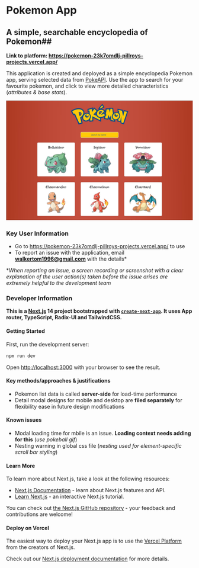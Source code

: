 # Pokemon App #

## A simple, searchable encyclopedia of Pokemon##

**Link to platform: https://pokemon-23k7omdlj-pillroys-projects.vercel.app/**

This application is created and deployed as a simple encyclopedia Pokemon app, serving selected data from [PokeAPI](https://pokeapi.co/). Use the app to search for your favourite pokemon, and click to view more detailed characteristics (*attributes & base stats*).

![Desktop screenshot](/public/images/platform-screenshot.jpg)

### Key User Information ###

- Go to https://pokemon-23k7omdlj-pillroys-projects.vercel.app/ to use
- To report an issue with the application, email **walkertom1996@gmail.com** with the details*

**When reporting an issue, a screen recording or screenshot with a clear explanation of the user action(s) taken before the issue arises are extremely helpful to the development team*

### Developer Information ###

**This is a [Next.js](https://nextjs.org/) 14 project bootstrapped with [`create-next-app`](https://github.com/vercel/next.js/tree/canary/packages/create-next-app). It uses App router, TypeScript, Radix-UI and TailwindCSS.**

#### Getting Started ####

First, run the development server:

```bash
npm run dev
```

Open [http://localhost:3000](http://localhost:3000) with your browser to see the result.

#### Key methods/approaches & justifications ####

- Pokemon list data is called **server-side** for load-time performance
- Detail modal designs for mobile and desktop are **filed separately** for flexibility ease in future design modifications

#### Known issues ####

- Modal loading time for mbile is an issue. **Loading context needs adding for this** (*use pokeball gif*)
- Nesting warning in global css file (*nesting used for element-specific scroll bar styling*)

#### Learn More ####

To learn more about Next.js, take a look at the following resources:

- [Next.js Documentation](https://nextjs.org/docs) - learn about Next.js features and API.
- [Learn Next.js](https://nextjs.org/learn) - an interactive Next.js tutorial.

You can check out [the Next.js GitHub repository](https://github.com/vercel/next.js/) - your feedback and contributions are welcome!

#### Deploy on Vercel ####

The easiest way to deploy your Next.js app is to use the [Vercel Platform](https://vercel.com/new?utm_medium=default-template&filter=next.js&utm_source=create-next-app&utm_campaign=create-next-app-readme) from the creators of Next.js.

Check out our [Next.js deployment documentation](https://nextjs.org/docs/deployment) for more details.
